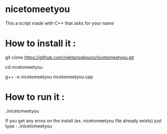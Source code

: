 # nicetomeetyou
This a script made with C++ that asks for your name

# How to install it :
git clone https://github.com/nektarioskouro/nicetomeetyou.git

cd nicetomeetyou

g++ -o nicetomeetyou nicetomeetyou.cpp

# How to run it :
./nicetomeetyou

If you get any erros on the install (ex. nicetomeetyou file already exists) just type : ./nicetomeetyou
